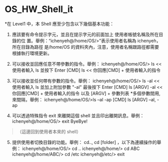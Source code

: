 # OS_HW_Shell_it

*在 Level1 中，本 Shell 應至少包含以下幾個基本功能：
1. 應該要有命令提示字元，並且在提示字元的前面加上 使用者帳號名稱及所在目錄的位
置。舉例：“ichenyeh@/home/OS/>”表示使用者名稱為 ichenyeh，所在目錄為路徑
是/home/OS 的資料夾內，注意，使用者名稱跟路徑都需要根據執行環境更新。

2. 可以接收並回應任意不帶參數的指令。舉例：
ichenyeh@/home/OS/> ls << 使用者輸入 ls 並按下 Enter
[CMD] ls << 你回應[CMD] + 使用者輸入的指令

3. 可以接收並任何帶有參數的指令。舉例：
ichenyeh@/home/OS/> ls -al << 使用者輸入 ls 並加上附加參數 "-al" 最後按下 Enter
[CMD] ls [ARGV] -al << 你回應[CMD] + 使用者輸入的指令 以及 [ARGV] + 參數列表
*多個參數間用,來間隔，舉例：
ichenyeh@/home/OS/>ls –al -ap
[CMD] ls [ARGV] –al, -ap

4. 可以透過特殊指令 exit 來離開這個 shell 並且印出離開訊息。舉例：
ichenyeh@/home/OS/> exit
ByeBye!
> （這邊回到使用者本來的 shell）

5. 提供使用者切換目錄的功能。舉例： cd.., cd [folder] ，以下為連續操作的舉例：
ichenyeh@/home/OS/> cd ..
ichenyeh@/home/> cd ABC
ichenyeh@/home/ABC/> cd /etc
ichenyeh@/etc/> exit
